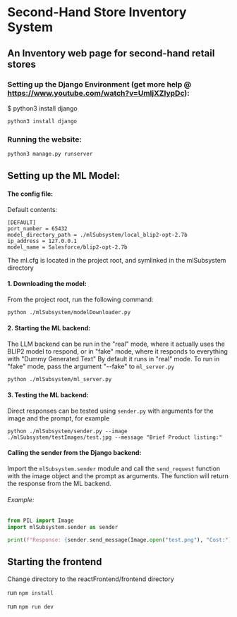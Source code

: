 # Second-Hand Store Inventory System

## An Inventory web page for second-hand retail stores

### Setting up the Django Environment (get more help @ https://www.youtube.com/watch?v=UmljXZIypDc):

$ python3 install django
```bash
python3 install django
```


### Running the website:

```bash
python3 manage.py runserver
```

## Setting up the ML Model:

#### The config file: 
Default contents:

```editorconfig
[DEFAULT]
port_number = 65432
model_directory_path = ./mlSubsystem/local_blip2-opt-2.7b
ip_address = 127.0.0.1
model_name = Salesforce/blip2-opt-2.7b
```

The ml.cfg is located in the project root, and symlinked in the mlSubsystem directory

#### 1. Downloading the model:
From the project root, run the following command:

```bash
python ./mlSubsystem/modelDownloader.py
```

#### 2. Starting the ML backend: 
The LLM backend can be run in the "real" mode, where it actually uses the BLIP2 model to respond, or in "fake" mode, where it responds to everything with "Dummy Generated Text"
By default it runs in "real" mode. To run in "fake" mode, pass the argument "--fake" to `ml_server.py`

```bash
python ./mlSubsystem/ml_server.py
```

#### 3. Testing the ML backend:
Direct responses can be tested using `sender.py` with arguments for the image and the prompt, for example 

```
python ./mlSubsystem/sender.py --image ./mlSubsystem/testImages/test.jpg --message "Brief Product listing:"
```

#### Calling the sender from the Django backend:
Import the `mlSubsystem.sender` module and call the `send_request` function with the image object and the prompt as arguments. The function will return the response from the ML backend.

###### Example:

```python
from PIL import Image
import mlSubsystem.sender as sender

print(f"Response: {sender.send_message(Image.open("test.png"), "Cost:")}")
```

## Starting the frontend
Change directory to the reactFrontend/frontend directory

run ```npm install```

run ```npm run dev```
